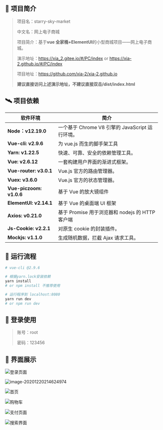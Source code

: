 ## 🎯 项目简介

> 项目名：starry-sky-market
>
> 中文名：网上电子商城
>
> 项目简介：基于**vue 全家桶+ElementUI**的小型商城项目——网上电子商城。
>
> 演示地址：https://xia_2.gitee.io/#/PC/index or https://xia-2.github.io/#/PC/index
>
> 项目地址：https://github.com/xia-2/xia-2.github.io
>
> **建议直接访问上述演示地址，不建议直接双击/dist/index.html**

## 🛰 项目依赖

| **软件环境**            | **简介**                                        |
| ----------------------- | ----------------------------------------------- |
| **Node：v12.19.0**      | 一个基于 Chrome V8 引擎的 JavaScript 运行环境。 |
| **Vue-cli: v2.9.6**     | 为 vue.js 而生的脚手架工具                      |
| **Yarn: v1.22.5**       | 快速、可靠、安全的依赖管理工具。                |
| **Vue: v2.6.12**        | 一套构建用户界面的渐进式框架。                  |
| **Vue-router: v3.0.1**  | Vue.js 官方的路由管理器。                       |
| **Vuex: v3.6.0**        | Vue.js 官方的状态管理器。                       |
| **Vue-piczoom: v1.0.6** | 基于 Vue 的放大镜组件                           |
| **ElementUI: v2.14.1**  | 基于 Vue 的桌面端 UI 框架                       |
| **Axios: v0.21.0**      | 基于 Promise 用于浏览器和 nodejs 的 HTTP 客户端 |
| **Js-Cookie: v2.2.1**   | 对原生 cookie 的封装插件。                      |
| **Mockjs: v1.1.0**      | 生成随机数据，拦截 Ajax 请求工具。              |

## 🎁 运行流程

```bash
# vue-cli @2.9.6

# 根据yarn.lock安装依赖
yarn install
# or npm install 不推荐使用

# 运行程序到 localhost:8080
yarn run dev
# or npm run dev
```

## 🎉 登录使用

> 账号：root
>
> 密码：123456

## 🍬 界面展示

![登录页面](http://imgbed-xia-2.oss-cn-hangzhou.aliyuncs.com/img/image-20201220214613529.png)

![image-20201220214624974](http://imgbed-xia-2.oss-cn-hangzhou.aliyuncs.com/img/image-20201220214624974.png)

![首页](http://imgbed-xia-2.oss-cn-hangzhou.aliyuncs.com/img/image-20201220214704610.png)

![购物车](http://imgbed-xia-2.oss-cn-hangzhou.aliyuncs.com/img/image-20201220214720343.png)

![支付页面](http://imgbed-xia-2.oss-cn-hangzhou.aliyuncs.com/img/image-20201220214733894.png)

![搜索界面](http://imgbed-xia-2.oss-cn-hangzhou.aliyuncs.com/img/image-20201220214757960.png)

